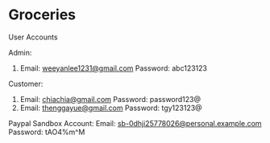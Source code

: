 # Groceries

User Accounts

Admin:
1) Email: weeyanlee1231@gmail.com 
   Password: abc123123

Customer:
1) Email: chiachia@gmail.com 
   Password: password123@
3) Email: thenggayue@gmail.com 
   Password: tgy123123@

Paypal Sandbox Account:
Email: sb-0dhji25778026@personal.example.com   
Password: tAO4%m^M

